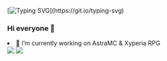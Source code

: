 [![Typing SVG](https://readme-typing-svg.demolab.com/?lines=Salut;moi+c'est+chifou!)](https://git.io/typing-svg)
### Hi everyone 👋
<li> 🔭 I’m currently working on AstraMC & Xyperia RPG <br/></li>

<img src="https://github-readme-stats.vercel.app/api?username=chifouuu&theme=dark&show_icons=true">
<img src="https://github-readme-stats.vercel.app/api/top-langs/?username=chifouuu&theme=radical&layout=compact">

